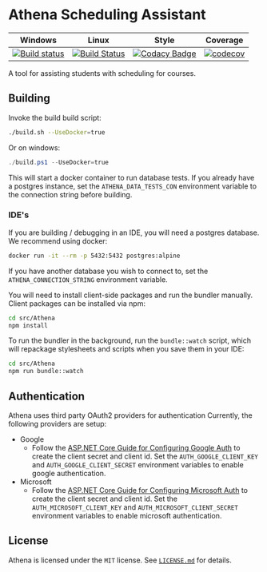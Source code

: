# Athena Scheduling Assistant

| Windows | Linux | Style | Coverage |
| ------- | ----- | ----- | -------- |
| [![Build status](https://ci.appveyor.com/api/projects/status/sfdfysdjn9806apq/branch/master?svg=true)](https://ci.appveyor.com/project/athena-scheduler/athena/branch/master) | [![Build Status](https://travis-ci.org/athena-scheduler/athena.svg?branch=master)](https://travis-ci.org/athena-scheduler/athena) | [![Codacy Badge](https://api.codacy.com/project/badge/Grade/013e28793a554168b6f2ac337df77ebc)](https://www.codacy.com/app/athena-scheduler/athena?utm_source=github.com&amp;utm_medium=referral&amp;utm_content=athena-scheduler/athena&amp;utm_campaign=Badge_Grade) | [![codecov](https://codecov.io/gh/athena-scheduler/athena/branch/master/graph/badge.svg)](https://codecov.io/gh/athena-scheduler/athena) |

A tool for assisting students with scheduling for courses.

## Building

Invoke the build build script:

```bash
./build.sh --UseDocker=true
```

Or on windows:

```powershell
./build.ps1 --UseDocker=true
```

This will start a docker container to run database tests. If you already have a postgres instance, set the
`ATHENA_DATA_TESTS_CON` environment variable to the connection string before building.

### IDE's

If you are building / debugging in an IDE, you will need a postgres database. We recommend using docker:

```bash
docker run -it --rm -p 5432:5432 postgres:alpine
```

If you have another database you wish to connect to, set the `ATHENA_CONNECTION_STRING` environment variable.

You will need to install client-side packages and run the bundler manually. Client packages can be installed
via npm:

```bash
cd src/Athena
npm install
```

To run the bundler in the background, run the `bundle::watch` script, which will repackage stylesheets and
scripts when you save them in your IDE:

```bash
cd src/Athena
npm run bundle::watch
```

## Authentication

Athena uses third party OAuth2 providers for authentication Currently, the following providers are setup:

* Google
  * Follow the [ASP.NET Core Guide for Configuring Google Auth](https://docs.microsoft.com/en-us/aspnet/core/security/authentication/social/google-logins?tabs=aspnetcore2x#create-the-app-in-google-api-console) to create the client secret and client id. Set the `AUTH_GOOGLE_CLIENT_KEY` and `AUTH_GOOGLE_CLIENT_SECRET` environment variables to enable google authentication.
* Microsoft
  * Follow the [ASP.NET Core Guide for Configuring Microsoft Auth](https://docs.microsoft.com/en-us/aspnet/core/security/authentication/social/microsoft-logins?tabs=aspnetcore2x) to create the client secret and client id. Set the `AUTH_MICROSOFT_CLIENT_KEY` and `AUTH_MICROSOFT_CLIENT_SECRET` environment variables to enable microsoft authentication.
## License

Athena is licensed under the `MIT` license. See [`LICENSE.md`](/LICENSE.md) for details.
